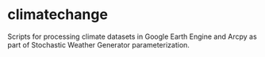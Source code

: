 # climatechange
Scripts for processing climate datasets in Google Earth Engine and Arcpy as part of Stochastic Weather Generator parameterization.
